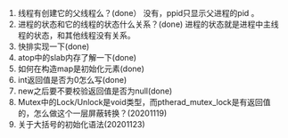 1. 线程有创建它的父线程么？(done） 没有，ppid只显示父进程的pid 。
1. 进程的状态和它的线程的状态什么关系？(done) 进程的状态就是进程中主线程的状态，和其他线程没有关系。
1. 快排实现一下(done)
1. atop中的slab内存了解一下(done)
1. 如何在构造map是初始化元素(done)
1. int返回值是否为0怎么写(done)
1. new之后要不要校验返回值是否为null(done)
1. Mutex中的Lock/Unlock是void类型，而ptherad_mutex_lock是有返回值的，怎么做这个一层屏蔽转换？(20201119)
1. 关于大括号的初始化语法(20201123)
